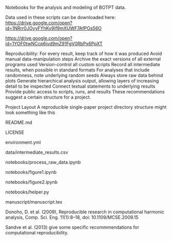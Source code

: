 Notebooks for the analysis and modeling of BOTPT data.

Data used in these scripts can be downloaded here: https://drive.google.com/open?id=1NRrr0JOvyFYhKv9if9mXUWF7AfPOs56O

https://drive.google.com/open?id=1YOF0twNCcp6ivd9mZ91FgV0RbPx6PpXT

Reproducibility: For every result, keep track of how it was produced Avoid manual data-manipulation steps Archive the exact versions of all external programs used Version-control all custom scripts Record all intermediate results, when possible in standard formats For analyses that include randomness, note underlying random seeds Always store raw data behind plots Generate hierarchical analysis output, allowing layers of increasing detail to be inspected Connect textual statements to underlying results Provide public access to scripts, runs, and results These recommendations suggest a certain structure for a project.

Project Layout A reproducible single-paper project directory structure might look something like this

README.md

LICENSE

environment.yml

data/intermediate_results.csv

notebooks/process_raw_data.ipynb

notebooks/figure1.ipynb

notebooks/figure2.ipynb

notebooks/helper.py

manuscript/manuscript.tex

Donoho, D. et al. (2009), Reproducible research in computational harmonic analysis, Comp. Sci. Eng. 11(1):8–18, doi: 10.1109/MCSE.2009.15

Sandve et al. (2013) give some specific recommmendations for computational reproducibility.
